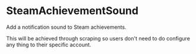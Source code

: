 # SteamAchievementSound
Add a notification sound to Steam achievements.

This will be achieved through scraping so users don't need to do configure any thing to their specific account.